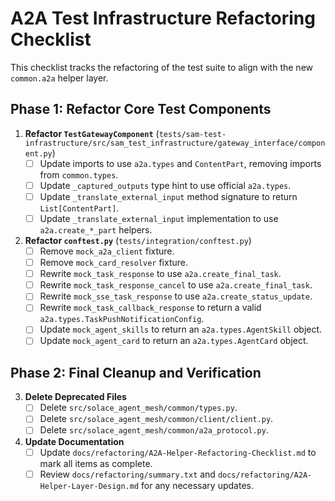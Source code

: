 # A2A Test Infrastructure Refactoring Checklist

This checklist tracks the refactoring of the test suite to align with the new `common.a2a` helper layer.

## Phase 1: Refactor Core Test Components

1.  **Refactor `TestGatewayComponent`** (`tests/sam-test-infrastructure/src/sam_test_infrastructure/gateway_interface/component.py`)
    - [ ] Update imports to use `a2a.types` and `ContentPart`, removing imports from `common.types`.
    - [ ] Update `_captured_outputs` type hint to use official `a2a.types`.
    - [ ] Update `_translate_external_input` method signature to return `List[ContentPart]`.
    - [ ] Update `_translate_external_input` implementation to use `a2a.create_*_part` helpers.

2.  **Refactor `conftest.py`** (`tests/integration/conftest.py`)
    - [ ] Remove `mock_a2a_client` fixture.
    - [ ] Remove `mock_card_resolver` fixture.
    - [ ] Rewrite `mock_task_response` to use `a2a.create_final_task`.
    - [ ] Rewrite `mock_task_response_cancel` to use `a2a.create_final_task`.
    - [ ] Rewrite `mock_sse_task_response` to use `a2a.create_status_update`.
    - [ ] Rewrite `mock_task_callback_response` to return a valid `a2a.types.TaskPushNotificationConfig`.
    - [ ] Update `mock_agent_skills` to return an `a2a.types.AgentSkill` object.
    - [ ] Update `mock_agent_card` to return an `a2a.types.AgentCard` object.

## Phase 2: Final Cleanup and Verification

3.  **Delete Deprecated Files**
    - [ ] Delete `src/solace_agent_mesh/common/types.py`.
    - [ ] Delete `src/solace_agent_mesh/common/client/client.py`.
    - [ ] Delete `src/solace_agent_mesh/common/a2a_protocol.py`.

4.  **Update Documentation**
    - [ ] Update `docs/refactoring/A2A-Helper-Refactoring-Checklist.md` to mark all items as complete.
    - [ ] Review `docs/refactoring/summary.txt` and `docs/refactoring/A2A-Helper-Layer-Design.md` for any necessary updates.

